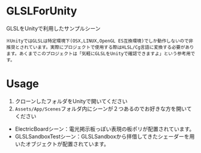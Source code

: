 # GLSLForUnity

GLSLをUnityで利用したサンプルシーン

`※UnityではGLSLは特定環境下(OSX,LINUX,OpenGL ES互換環境)でしか動作しないので非推奨とされています。実際にプロジェクトで使用する際はHLSL/Cg言語に変換する必要があります。あくまでこのプロジェクトは「気軽にGLSLをUnityで確認できますよ」という参考用です。`

# Usage

1. クローンしたフォルダをUnityで開いてください
1. `Assets/App/Scenes`フォルダ内にシーンが２つあるのでお好きな方を開いてください

- ElectricBoardシーン：電光掲示板っぽい表現の板ポリが配置されています。
- GLSLSandboxTestシーン：GLSLSandboxから拝借してきたシェーダーを用いたオブジェクトが配置されています。
